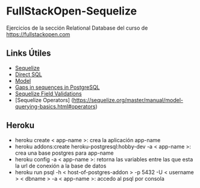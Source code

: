 # FullStackOpen-Sequelize
Ejercicios de la sección Relational Database del curso de https://fullstackopen.com

## Links Útiles
* [Sequelize](https://sequelize.org/master/)
* [Direct SQL](https://sequelize.org/master/manual/raw-queries.html)
* [Model](https://sequelize.org/master/manual/model-basics.html)
* [Gaps in sequences in PostgreSQL](https://www.cybertec-postgresql.com/en/gaps-in-sequences-postgresql/)
* [Sequelize Field Validations](https://sequelize.org/master/manual/validations-and-constraints.html)
* [Sequelize Operators] (https://sequelize.org/master/manual/model-querying-basics.html#operators)


## Heroku 
* heroku create < app-name >: crea la aplicación app-name
* heroku addons:create heroku-postgresql:hobby-dev -a < app-name >: crea una base postgres para app-name
* heroku config -a < app-name >: retorna las variables entre las que esta la url de conexión a la base de datos
* heroku run psql -h < host-of-postgres-addon > -p 5432 -U < username > < dbname > -a < app-name >: accedo al psql por consola
 
